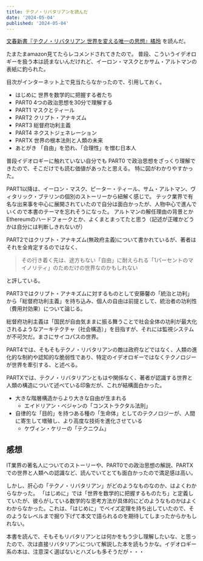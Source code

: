 ```yaml
---
title: テクノ・リバタリアンを読んだ
date: '2024-05-04'
published: '2024-05-04'
---
```


[文春新書『テクノ・リバタリアン 世界を変える唯一の思想』橘玲](https://books.bunshun.jp/ud/book/num/9784166614462) を読んだ。

たまたまamazon見てたらレコメンドされてきたので。
普段、こういうイデオロギーを扱う本は読まないんだけれど、イーロン・マスクとかサム・アルトマンの表紙に釣られた。

目次がインターネット上で見当たらなかったので、引用しておく。

- はじめに 世界を数学的に把握する者たち
- PART0 4つの政治思想を30分で理解する
- PART1 マスクとティール
- PART2 クリプト・アナキズム
- PART3 総督府功利主義
- PART4 ネクストジェネレーション
- PARTX 世界の根本法則と人類の未来
- あとがき 「自由」を恐れ、「合理性」を憎む日本人

普段イデオロギーに触れていない自分でも PART0 で政治思想をざっくり理解できたので、そこだけでも読む価値があったと思える。
特に図がわかりやすかった。

PART1以降は、イーロン・マスク、ピーター・ティール、サム・アルトマン、ヴィタリック・ブテリンの個別のストーリーから紐解く感じで。
テック業界で有名な出来事を中心に展開されていたので自分は面白かったが、人物中心で進んでいくので本書のテーマを忘れそうになった。
アルトマンの解任理由の背景とかEthereumのハードフォークとか、よくまとまってたと思う（記述が正確かどうかは自分には判断しきれないが）

PART2ではクリプト・アナキズム(無政府主義)について書かれているが、著者はそれを全肯定するのではなく、

> その行き着く先は、途方もない「自由」に耐えられる「1パーセントのマイノリティ」のためだけの世界なのかもしれない

と評している。

PART3ではクリプト・アナキズムに対するものとして安藤馨の「統治と功利」から「総督府功利主義」を持ち込み、個人の自由は前提として、統治者の功利性（費用対効果）について論じる。

総督府功利主義は「国民が自由気ままに振る舞うことで社会全体の功利が最大化されるようなアーキテクチャ（社会構造）」を目指すが、それには監視システムが不可欠だ。まさにサイコパスの世界。

PART4では、そもそもテクノ・リバタリアンの敵は政府などではなく、人類の進化的な制約や認知的な脆弱性であり、特定のイデオロギーではなくテクノロジーが世界を牽引する、と述べる。

PARTXでは、テクノ・リバタリアンともはや関係なく、著者が認識する世界と人類の構造について述べている印象だが、これが結構面白かった。

- 大きな階層構造からより大きな自由が生まれる
    - エイドリアン・べジャンの「コンストラクタル法則」
- 自律的な「目的」を持つある種の「生命体」としてのテクノロジーが、人間に寄生して増殖し、より高度な技術を進化させている
    - ケヴィン・ケリーの「テクニウム」

## 感想

IT業界の著名人についてのストーリーや、PART0での政治思想の解説、PARTXでの世界と人類への認識など、読んでいてとても面白かったので満足感は高い。

しかし、肝心の「テクノ・リバタリアン」がどのようなものなのか、はよくわからなかった。
「はじめに」では「世界を数学的に把握するものたち」と定義していたが、彼らがしている数学的な思考方法が具体的にどのようなものかはよくわからなかった。これは、「はじめに」でベイズ定理を持ち出していたので、そのようなレベルまで掘り下げて本文で語られるのを期待してしまったからかもしれない。

本書を読んで、そもそもリバタリアンとは何かをもう少し理解したいな、と思ったので、次は直接リバタリアンについて解説した本を読もうかな。イデオロギー系の本は、注意深く選ばないとハズレも多そうだが・・・
